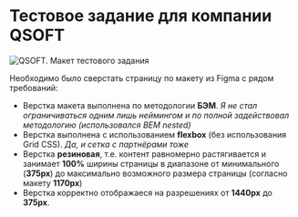 # Тестовое задание для компании QSOFT

![QSOFT. Макет тестового задания](https://i.imgur.com/wrIX9mF.png)

Необходимо было сверстать страницу по макету из Figma с рядом требований:
- Верстка макета выполнена по методологии **БЭМ**. *Я не стал ограничиваться одним лишь неймингом и по полной задействовал методологию (использовался BEM nested)*
- Верстка выполнена с использованием **flexbox** (без использования Grid CSS). *Да, и сетка с партнёрами тоже*
- Верстка **резиновая**, т.е. контент равномерно растягивается и занимает **100%** ширины страницы в диапазоне от минимального (**375px**) 
  до максимально возможного размера страницы (согласно макету **1170px**)
- Верстка корректно отображаеся на разрешениях от **1440px** до **375px**.
